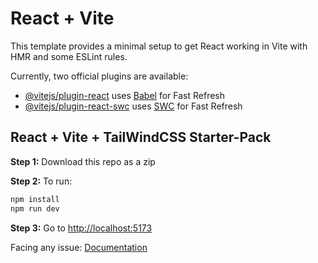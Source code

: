 # React + Vite

This template provides a minimal setup to get React working in Vite with HMR and some ESLint rules.

Currently, two official plugins are available:

- [@vitejs/plugin-react](https://github.com/vitejs/vite-plugin-react/blob/main/packages/plugin-react/README.md) uses [Babel](https://babeljs.io/) for Fast Refresh
- [@vitejs/plugin-react-swc](https://github.com/vitejs/vite-plugin-react-swc) uses [SWC](https://swc.rs/) for Fast Refresh

## React + Vite + TailWindCSS Starter-Pack

**Step 1:** Download this repo as a zip

**Step 2:** To run:

```bash
npm install
npm run dev
```

**Step 3:** Go to [http://localhost:5173](http://localhost:5173/)

Facing any issue: [Documentation](https://tailwindcss.com/docs/guides/vite)
